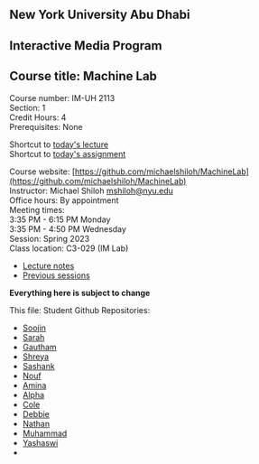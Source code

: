 ## New York University Abu Dhabi    
## Interactive Media Program    
## Course title: Machine Lab  
Course number: IM-UH 2113  
Section: 1    
Credit Hours: 4         
Prerequisites: None       

Shortcut to [today's lecture](lectureNotes.md/#todays-lecture)  
Shortcut to [today's assignment](weeklySchedule.md#todays-assignment)  

Course website: [https://github.com/michaelshiloh/MachineLab](https://github.com/michaelshiloh/MachineLab)      
Instructor: Michael Shiloh mshiloh@nyu.edu    
Office hours: By appointment  
Meeting times:    
	3:35 PM - 6:15 PM Monday  
	3:35 PM - 4:50 PM Wednesday  
Session: Spring 2023  
Class location: C3-029 (IM Lab)  
- [Lecture notes](lectureNotes.md)
- [Previous sessions](previousSessions/previousSessions.md)

**Everything here is subject to change**

This file: Student Github Repositories:

- [Soojin](https://github.com/Soojin-Lee0819/machineLab)  
- [Sarah](https://github.com/sarahalyahya/machineLab)  
- [Gautham](https://github.com/gauthamdk/machineLab)
- [Shreya](https://github.com/shreya81601/MachineLab)
- [Sashank](https://github.com/sashanksilwal/MachineLab)
- [Nouf](https://github.com/Nouf-Alabbasi/machineLab)
- [Amina](https://github.com/ak7588/machineLab)
- [Alpha](https://github.com/Alphaam/machineLab)
- [Cole](https://github.com/crb596/machineLab)
- [Debbie](https://github.com/deborah-74/Machine-Lab)
- [Nathan](https://github.com/Nathan213/machineLab)
- [Muhammad](https://github.com/MuhammadBinNauman/Machine_Lab)
- [Yashaswi](https://github.com/yashaswiim/machineLab)
- []()
